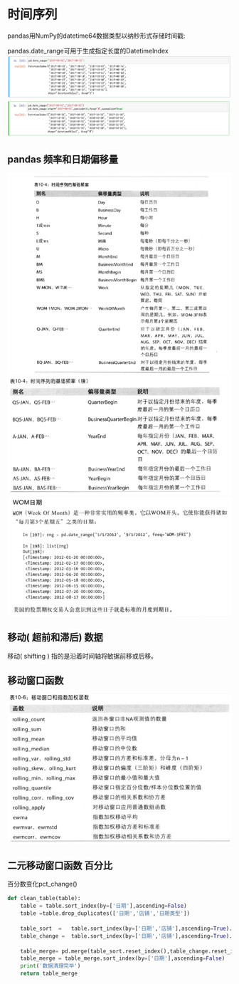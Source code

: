 # 时间序列

pandas用NumPy的datetime64数据类型以纳秒形式存储时间戳:

pandas.date_range可用于生成指定长度的DatetimeIndex
![](assets/markdown-img-paste-20170815145556224.png)
![](assets/markdown-img-paste-20170815150116915.png)

## pandas 频率和日期偏移量

![](assets/markdown-img-paste-20170815150253938.png)
![](assets/markdown-img-paste-20170815150314287.png)
![](assets/markdown-img-paste-20170815150432860.png)

## 移动( 超前和滞后) 数据
移动( shifting ) 指的是沿着时间轴将敏据前移或后移。

## 移动窗口函数
![](assets/markdown-img-paste-20170815153641431.png)

## 二元移动窗口函数 百分比
百分数变化pct_change()

```python
def clean_table(table):
    table = table.sort_index(by=['日期'],ascending=False)
    table =table.drop_duplicates(['日期','店铺','日期类型'])

    table_sort  =   table.sort_index(by=['日期','店铺'],ascending=True).set_index(['日期','店铺','日期类型','日期范围'])
    table_change =  table.sort_index(by=['日期','店铺'],ascending=True).set_index(['日期','店铺','日期类型','日期范围']).pct_change()

    table_merge= pd.merge(table_sort.reset_index(),table_change.reset_index(),on=['日期','店铺','日期类型','日期范围'],suffixes=('','_环比'))
    table_merge = table_merge.sort_index(by=['日期'],ascending=False)
    print('数据清理完毕')
    return table_merge
```
